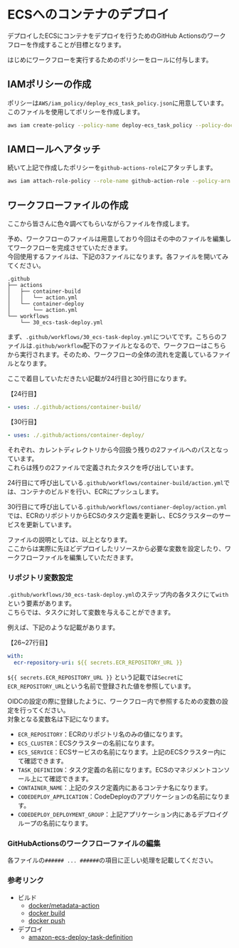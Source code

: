 # ECSへのコンテナのデプロイ

デプロイしたECSにコンテナをデプロイを行うためのGitHub Actionsのワークフローを作成することが目標となります。

はじめにワークフローを実行するためのポリシーをロールに付与します。

## IAMポリシーの作成

ポリシーは`AWS/iam_policy/deploy_ecs_task_policy.json`に用意しています。
このファイルを使用してポリシーを作成します。

```bash
aws iam create-policy --policy-name deploy-ecs_task_policy --policy-document file://AWS/iam_policy/deploy_ecs_task_policy.json
```

## IAMロールへアタッチ

続いて上記で作成したポリシーを`github-actions-role`にアタッチします。

```bash
aws iam attach-role-policy --role-name github-action-role --policy-arn arn:aws:iam::${AWS_ID}:policy/deploy_ecs_task_policy
```

## ワークフローファイルの作成

ここから皆さんに色々調べてもらいながらファイルを作成します。

予め、ワークフローのファイルは用意しており今回はその中のファイルを編集してワークフローを完成させていただきます。  
今回使用するファイルは、下記の3ファイルになります。各ファイルを開いてみてください。  

```text
.github
├── actions
│   ├── container-build
│   │   └── action.yml
│   └── container-deploy
│       └── action.yml
└── workflows
    └── 30_ecs-task-deploy.yml
```

まず、`.github/workflows/30_ecs-task-deploy.yml`についてです。こちらのファイルは`.github/workflow`配下のファイルとなるので、ワークフローはこちらから実行されます。そのため、ワークフローの全体の流れを定義しているファイルとなります。  

ここで着目していただきたい記載が24行目と30行目になります。

【24行目】

```yaml
- uses: ./.github/actions/container-build/
```

【30行目】

```yaml
- uses: ./.github/actions/container-deploy/
```

それぞれ、カレントディレクトリから今回扱う残りの2ファイルへのパスとなっています。  
これらは残りの2ファイルで定義されたタスクを呼び出しています。

24行目にて呼び出している`.github/workflows/container-build/action.yml`では、コンテナのビルドを行い、ECRにプッシュします。

30行目にて呼び出している`.github/workflows/contianer-deploy/action.yml`では、ECRのリポジトリからECSのタスク定義を更新し、ECSクラスターのサービスを更新しています。

ファイルの説明としては、以上となります。  
ここからは実際に先ほどデプロイしたリソースから必要な変数を設定したり、ワークフローファイルを編集していただきます。

### リポジトリ変数設定

`.github/workflows/30_ecs-task-deploy.yml`のステップ内の各タスクにて`with`という要素があります。  
こちらでは、タスクに対して変数を与えることができます。

例えば、下記のような記載があります。

【26~27行目】

```yaml
with:
  ecr-repository-uri: ${{ secrets.ECR_REPOSITORY_URL }}
```

`${{ secrets.ECR_REPOSITORY_URL }}` という記載では`Secret`に`ECR_REPOSITORY_URL`という名前で登録された値を参照しています。

OIDCの設定の際に登録したように、ワークフロー内で参照するための変数の設定を行ってください。  
対象となる変数名は下記になります。

- `ECR_REPOSITORY`：ECRのリポジトリ名のみの値になります。
- `ECS_CLUSTER`：ECSクラスターの名前になります。
- `ECS_SERVICE`：ECSサービスの名前になります。上記のECSクラスター内にて確認できます。
- `TASK_DEFINIION`：タスク定義の名前になります。ECSのマネジメントコンソール上にて確認できます。
- `CONTAINER_NAME`：上記のタスク定義内にあるコンテナ名になります。
- `CODEDEPLOY_APPLICATION`：CodeDeployのアプリケーションの名前になります。
- `CODEDEPLOY_DEPLOYMENT_GROUP`：上記アプリケーション内にあるデプロイグループの名前になります。

### GitHubActionsのワークフローファイルの編集

各ファイルの`###### ... ######`の項目に正しい処理を記載してください。  

### 参考リンク

- ビルド
  - [docker/metadata-action](https://github.com/docker/metadata-action)
  - [docker build](https://docs.docker.jp/engine/reference/commandline/build.html)
  - [docker push](https://docs.docker.jp/engine/reference/commandline/push.html)
- デプロイ
  - [amazon-ecs-deploy-task-definition](https://github.com/aws-actions/amazon-ecs-deploy-task-definition)

